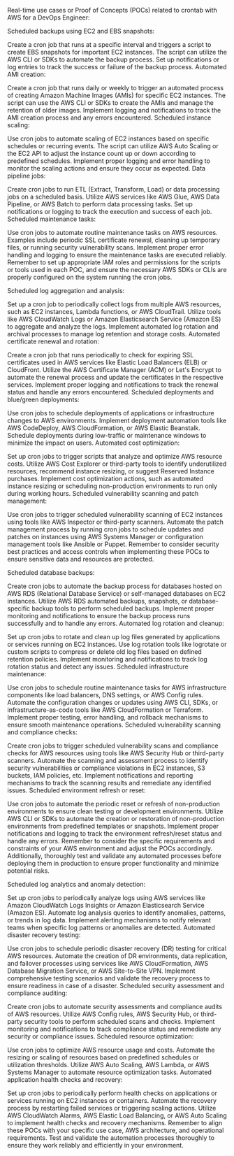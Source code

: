 Real-time use cases or Proof of Concepts (POCs) related to crontab with AWS for a DevOps Engineer:

Scheduled backups using EC2 and EBS snapshots:

Create a cron job that runs at a specific interval and triggers a script to create EBS snapshots for important EC2 instances.
The script can utilize the AWS CLI or SDKs to automate the backup process.
Set up notifications or log entries to track the success or failure of the backup process.
Automated AMI creation:

Create a cron job that runs daily or weekly to trigger an automated process of creating Amazon Machine Images (AMIs) for specific EC2 instances.
The script can use the AWS CLI or SDKs to create the AMIs and manage the retention of older images.
Implement logging and notifications to track the AMI creation process and any errors encountered.
Scheduled instance scaling:

Use cron jobs to automate scaling of EC2 instances based on specific schedules or recurring events.
The script can utilize AWS Auto Scaling or the EC2 API to adjust the instance count up or down according to predefined schedules.
Implement proper logging and error handling to monitor the scaling actions and ensure they occur as expected.
Data pipeline jobs:

Create cron jobs to run ETL (Extract, Transform, Load) or data processing jobs on a scheduled basis.
Utilize AWS services like AWS Glue, AWS Data Pipeline, or AWS Batch to perform data processing tasks.
Set up notifications or logging to track the execution and success of each job.
Scheduled maintenance tasks:

Use cron jobs to automate routine maintenance tasks on AWS resources.
Examples include periodic SSL certificate renewal, cleaning up temporary files, or running security vulnerability scans.
Implement proper error handling and logging to ensure the maintenance tasks are executed reliably.
Remember to set up appropriate IAM roles and permissions for the scripts or tools used in each POC, and ensure the necessary AWS SDKs or CLIs are properly configured on the system running the cron jobs.

Scheduled log aggregation and analysis:

Set up a cron job to periodically collect logs from multiple AWS resources, such as EC2 instances, Lambda functions, or AWS CloudTrail.
Utilize tools like AWS CloudWatch Logs or Amazon Elasticsearch Service (Amazon ES) to aggregate and analyze the logs.
Implement automated log rotation and archival processes to manage log retention and storage costs.
Automated certificate renewal and rotation:

Create a cron job that runs periodically to check for expiring SSL certificates used in AWS services like Elastic Load Balancers (ELB) or CloudFront.
Utilize the AWS Certificate Manager (ACM) or Let's Encrypt to automate the renewal process and update the certificates in the respective services.
Implement proper logging and notifications to track the renewal status and handle any errors encountered.
Scheduled deployments and blue/green deployments:

Use cron jobs to schedule deployments of applications or infrastructure changes to AWS environments.
Implement deployment automation tools like AWS CodeDeploy, AWS CloudFormation, or AWS Elastic Beanstalk.
Schedule deployments during low-traffic or maintenance windows to minimize the impact on users.
Automated cost optimization:

Set up cron jobs to trigger scripts that analyze and optimize AWS resource costs.
Utilize AWS Cost Explorer or third-party tools to identify underutilized resources, recommend instance resizing, or suggest Reserved Instance purchases.
Implement cost optimization actions, such as automated instance resizing or scheduling non-production environments to run only during working hours.
Scheduled vulnerability scanning and patch management:

Use cron jobs to trigger scheduled vulnerability scanning of EC2 instances using tools like AWS Inspector or third-party scanners.
Automate the patch management process by running cron jobs to schedule updates and patches on instances using AWS Systems Manager or configuration management tools like Ansible or Puppet.
Remember to consider security best practices and access controls when implementing these POCs to ensure sensitive data and resources are protected.

Scheduled database backups:

Create cron jobs to automate the backup process for databases hosted on AWS RDS (Relational Database Service) or self-managed databases on EC2 instances.
Utilize AWS RDS automated backups, snapshots, or database-specific backup tools to perform scheduled backups.
Implement proper monitoring and notifications to ensure the backup process runs successfully and to handle any errors.
Automated log rotation and cleanup:

Set up cron jobs to rotate and clean up log files generated by applications or services running on EC2 instances.
Use log rotation tools like logrotate or custom scripts to compress or delete old log files based on defined retention policies.
Implement monitoring and notifications to track log rotation status and detect any issues.
Scheduled infrastructure maintenance:

Use cron jobs to schedule routine maintenance tasks for AWS infrastructure components like load balancers, DNS settings, or AWS Config rules.
Automate the configuration changes or updates using AWS CLI, SDKs, or infrastructure-as-code tools like AWS CloudFormation or Terraform.
Implement proper testing, error handling, and rollback mechanisms to ensure smooth maintenance operations.
Scheduled vulnerability scanning and compliance checks:

Create cron jobs to trigger scheduled vulnerability scans and compliance checks for AWS resources using tools like AWS Security Hub or third-party scanners.
Automate the scanning and assessment process to identify security vulnerabilities or compliance violations in EC2 instances, S3 buckets, IAM policies, etc.
Implement notifications and reporting mechanisms to track the scanning results and remediate any identified issues.
Scheduled environment refresh or reset:

Use cron jobs to automate the periodic reset or refresh of non-production environments to ensure clean testing or development environments.
Utilize AWS CLI or SDKs to automate the creation or restoration of non-production environments from predefined templates or snapshots.
Implement proper notifications and logging to track the environment refresh/reset status and handle any errors.
Remember to consider the specific requirements and constraints of your AWS environment and adjust the POCs accordingly. Additionally, thoroughly test and validate any automated processes before deploying them in production to ensure proper functionality and minimize potential risks.


Scheduled log analytics and anomaly detection:

Set up cron jobs to periodically analyze logs using AWS services like Amazon CloudWatch Logs Insights or Amazon Elasticsearch Service (Amazon ES).
Automate log analysis queries to identify anomalies, patterns, or trends in log data.
Implement alerting mechanisms to notify relevant teams when specific log patterns or anomalies are detected.
Automated disaster recovery testing:

Use cron jobs to schedule periodic disaster recovery (DR) testing for critical AWS resources.
Automate the creation of DR environments, data replication, and failover processes using services like AWS CloudFormation, AWS Database Migration Service, or AWS Site-to-Site VPN.
Implement comprehensive testing scenarios and validate the recovery process to ensure readiness in case of a disaster.
Scheduled security assessment and compliance auditing:

Create cron jobs to automate security assessments and compliance audits of AWS resources.
Utilize AWS Config rules, AWS Security Hub, or third-party security tools to perform scheduled scans and checks.
Implement monitoring and notifications to track compliance status and remediate any security or compliance issues.
Scheduled resource optimization:

Use cron jobs to optimize AWS resource usage and costs.
Automate the resizing or scaling of resources based on predefined schedules or utilization thresholds.
Utilize AWS Auto Scaling, AWS Lambda, or AWS Systems Manager to automate resource optimization tasks.
Automated application health checks and recovery:

Set up cron jobs to periodically perform health checks on applications or services running on EC2 instances or containers.
Automate the recovery process by restarting failed services or triggering scaling actions.
Utilize AWS CloudWatch Alarms, AWS Elastic Load Balancing, or AWS Auto Scaling to implement health checks and recovery mechanisms.
Remember to align these POCs with your specific use case, AWS architecture, and operational requirements. Test and validate the automation processes thoroughly to ensure they work reliably and efficiently in your environment.
